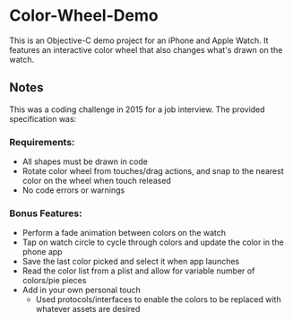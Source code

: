 # Color-Wheel-Demo

This is an Objective-C demo project for an iPhone and Apple Watch. It features an interactive color wheel that also changes what's drawn on the watch.

## Notes

This was a coding challenge in 2015 for a job interview. The provided specification was:

### Requirements:
- All shapes must be drawn in code
- Rotate color wheel from touches/drag actions, and snap to the nearest color on the wheel when touch released
- No code errors or warnings

### Bonus Features:
- Perform a fade animation between colors on the watch
- Tap on watch circle to cycle through colors and update the color in the phone app
- Save the last color picked and select it when app launches
- Read the color list from a plist and allow for variable number of colors/pie pieces
- Add in your own personal touch
    - Used protocols/interfaces to enable the colors to be replaced with whatever assets are desired

